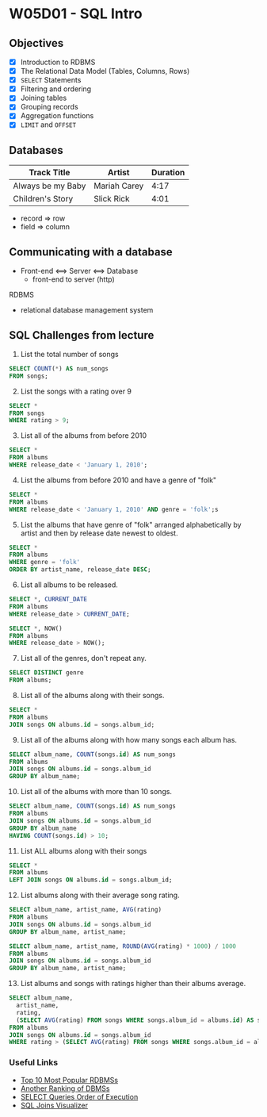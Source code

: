# W05D01 - SQL Intro

## Objectives
- [X] Introduction to RDBMS
- [X] The Relational Data Model (Tables, Columns, Rows)
- [X] `SELECT` Statements
- [X] Filtering and ordering
- [X] Joining tables
- [X] Grouping records
- [X] Aggregation functions
- [X] `LIMIT` and `OFFSET`

## Databases

| Track Title | Artist | Duration |
| ----------- | ------ | -------- |
| Always be my Baby | Mariah Carey | 4:17 |
| Children's Story | Slick Rick | 4:01 |


- record => row
- field => column

## Communicating with a database

- Front-end <==> Server <==> Database
  - front-end to server (http)

RDBMS 
- relational database management system


## SQL Challenges from lecture

1. List the total number of songs
```sql
SELECT COUNT(*) AS num_songs
FROM songs;
```

2. List the songs with a rating over 9
```sql
SELECT *
FROM songs
WHERE rating > 9;
```

3. List all of the albums from before 2010
```sql
SELECT * 
FROM albums
WHERE release_date < 'January 1, 2010';
```

4. List the albums from before 2010 and have a genre of "folk"
```sql
SELECT *
FROM albums
WHERE release_date < 'January 1, 2010' AND genre = 'folk';s
```

5. List the albums that have genre of "folk" arranged alphabetically by artist and then by release date newest to oldest.
```sql
SELECT *
FROM albums
WHERE genre = 'folk'
ORDER BY artist_name, release_date DESC;
```

6. List all albums to be released.
```sql
SELECT *, CURRENT_DATE
FROM albums
WHERE release_date > CURRENT_DATE;

SELECT *, NOW()
FROM albums
WHERE release_date > NOW();
```

7. List all of the genres, don't repeat any.
```sql
SELECT DISTINCT genre 
FROM albums;
```

8. List all of the albums along with their songs.
```sql
SELECT * 
FROM albums
JOIN songs ON albums.id = songs.album_id;
```

9. List all of the albums along with how many songs each album has.
```sql
SELECT album_name, COUNT(songs.id) AS num_songs
FROM albums
JOIN songs ON albums.id = songs.album_id
GROUP BY album_name;
```

10. List all of the albums with more than 10 songs.
```sql
SELECT album_name, COUNT(songs.id) AS num_songs
FROM albums
JOIN songs ON albums.id = songs.album_id
GROUP BY album_name
HAVING COUNT(songs.id) > 10;
```

11. List ALL albums along with their songs
```sql
SELECT * 
FROM albums
LEFT JOIN songs ON albums.id = songs.album_id;
```

12. List albums along with their average song rating.
```sql
SELECT album_name, artist_name, AVG(rating)
FROM albums
JOIN songs ON albums.id = songs.album_id
GROUP BY album_name, artist_name;

SELECT album_name, artist_name, ROUND(AVG(rating) * 1000) / 1000
FROM albums
JOIN songs ON albums.id = songs.album_id
GROUP BY album_name, artist_name;
```

13. List albums and songs with ratings higher than their albums average.
```sql
SELECT album_name,
  artist_name,
  rating,
  (SELECT AVG(rating) FROM songs WHERE songs.album_id = albums.id) AS song_avg_rating
FROM albums
JOIN songs ON albums.id = songs.album_id
WHERE rating > (SELECT AVG(rating) FROM songs WHERE songs.album_id = albums.id);

```

### Useful Links
- [Top 10 Most Popular RDBMSs](https://www.c-sharpcorner.com/article/what-are-the-most-popular-relational-databases/)
- [Another Ranking of DBMSs](https://db-engines.com/en/ranking)
- [SELECT Queries Order of Execution](https://sqlbolt.com/lesson/select_queries_order_of_execution)
- [SQL Joins Visualizer](https://sql-joins.leopard.in.ua/)